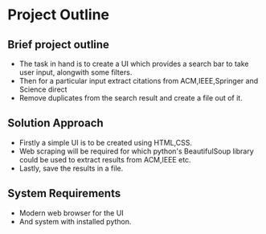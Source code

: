# Project Outline

## Brief project outline
* The task in hand is to create a UI which provides a search bar to take user input, alongwith some filters.
* Then for a particular input extract citations from ACM,IEEE,Springer and Science direct
* Remove duplicates from the search result and create a file out of it.

## Solution Approach
* Firstly a simple UI is to be created using HTML,CSS.
* Web scraping will be required for which python's BeautifulSoup library could be used to extract results from ACM,IEEE etc.
* Lastly, save the results in a file.

## System Requirements
* Modern web browser for the UI
* And system with installed python.
